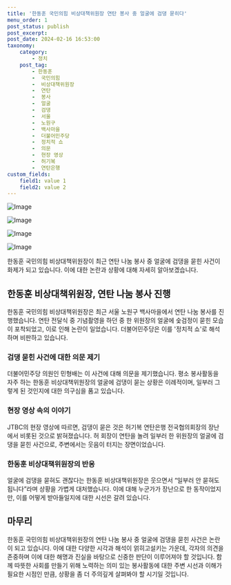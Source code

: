 ```yaml
---
title: '한동훈 국민의힘 비상대책위원장 연탄 봉사 중 얼굴에 검댕 묻히다'
menu_order: 1
post_status: publish
post_excerpt: 
post_date: 2024-02-16 16:53:00
taxonomy:
    category:
        - 정치
    post_tag:
        - 한동훈
        -  국민의힘
        -  비상대책위원장
        -  연탄
        -  봉사
        -  얼굴
        -  검댕
        -  서울
        -  노원구
        -  백사마을
        -  더불어민주당
        -  정치적 쇼
        -  의문
        -  현장 영상
        -  허기복
        -  연탄은행
custom_fields:
    field1: value 1
    field2: value 2
---
```


![Image](https://imgnews.pstatic.net/image/081/2024/02/10/0003429737_001_20240210215604366.png?type=w647)

![Image](https://imgnews.pstatic.net/image/081/2024/02/10/0003429737_002_20240210215604425.jpg?type=w647)

![Image](https://imgnews.pstatic.net/image/081/2024/02/10/0003429737_003_20240210215604475.png?type=w647)

![Image](https://imgnews.pstatic.net/image/081/2024/02/10/0003429737_004_20240210215605043.jpg?type=w647)

한동훈 국민의힘 비상대책위원장이 최근 연탄 나눔 봉사 중 얼굴에 검댕을 묻힌 사건이 화제가 되고 있습니다. 이에 대한 논란과 상황에 대해 자세히 알아보겠습니다.
## 한동훈 비상대책위원장, 연탄 나눔 봉사 진행
한동훈 국민의힘 비상대책위원장은 최근 서울 노원구 백사마을에서 연탄 나눔 봉사를 진행했습니다. 연탄 전달식 중 기념촬영을 하던 중 한 위원장의 얼굴에 숯검정이 묻힌 모습이 포착되었고, 이로 인해 논란이 일었습니다. 더불어민주당은 이를 '정치적 쇼'로 해석하며 비판하고 있습니다.
### 검댕 묻힌 사건에 대한 의문 제기
더불어민주당 의원인 민형배는 이 사건에 대해 의문을 제기했습니다. 평소 봉사활동을 자주 하는 한동훈 비상대책위원장의 얼굴에 검댕이 묻는 상황은 이례적이며, 일부러 그렇게 된 것인지에 대한 의구심을 품고 있습니다.
### 현장 영상 속의 이야기
JTBC의 현장 영상에 따르면, 검댕이 묻은 것은 허기복 연탄은행 전국협의회장의 장난에서 비롯된 것으로 밝혀졌습니다. 허 회장이 연탄을 놀려 일부러 한 위원장의 얼굴에 검댕을 묻힌 사건으로, 주변에서는 웃음이 터지는 장면이었습니다.
### 한동훈 비상대책위원장의 반응
얼굴에 검댕을 묻혀도 괜찮다는 한동훈 비상대책위원장은 웃으면서 “일부러 안 묻혀도 됩니다”라며 상황을 가볍게 대처했습니다. 이에 대해 누군가가 장난으로 한 동작이었지만, 이를 어떻게 받아들일지에 대한 시선은 갈려 있습니다.
## 마무리
한동훈 국민의힘 비상대책위원장의 연탄 나눔 봉사 중 얼굴에 검댕을 묻힌 사건은 논란이 되고 있습니다. 이에 대한 다양한 시각과 해석이 얽히고설키는 가운데, 각자의 의견을 존중하며 이에 대한 해명과 진실을 바탕으로 신중한 판단이 이루어져야 할 것입니다. 함께 따뜻한 사회를 만들기 위해 노력하는 의미 있는 봉사활동에 대한 주변 시선과 이해가 필요한 시점인 만큼, 상황을 좀 더 주의깊게 살펴봐야 할 시기일 것입니다.
